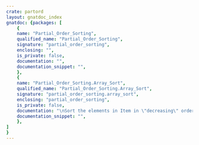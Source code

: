 ```yaml
---
crate: partord
layout: gnatdoc_index
gnatdoc: {packages: [
    {
    name: "Partial_Order_Sorting",
    qualified_name: "Partial_Order_Sorting",
    signature: "partial_order_sorting",
    enclosing: "",
    is_private: false,
    documentation: "",
    documentation_snippet: "",
    },
    {
    name: "Partial_Order_Sorting.Array_Sort",
    qualified_name: "Partial_Order_Sorting.Array_Sort",
    signature: "partial_order_sorting.array_sort",
    enclosing: "partial_order_sorting",
    is_private: false,
    documentation: "\nSort the elements in Item in \"decreasing\" order in the sense that\nif Sort'result(I) < Sort'result(j) then it must be I > J.  Yes,\nit looks like a usual ordering, but in this case \"<\" can be partial,\nthat is, it is not necessarily true that if A /= B then it must\nbe A<B or A > B.  Think about, for example, sets ordered by inclusion.\n\n@formal Index_Type\n@formal Element_Type\n@formal Container_Type\n@formal \"<\"\n  with function Image (X : Element_Type) return String;",
    documentation_snippet: "",
    },
]
}
---
```

